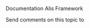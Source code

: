 ﻿Documentation Alis Framework




Send comments on this topic to [](mailto:?Subject=Documentation%20Alis%20Framework)
